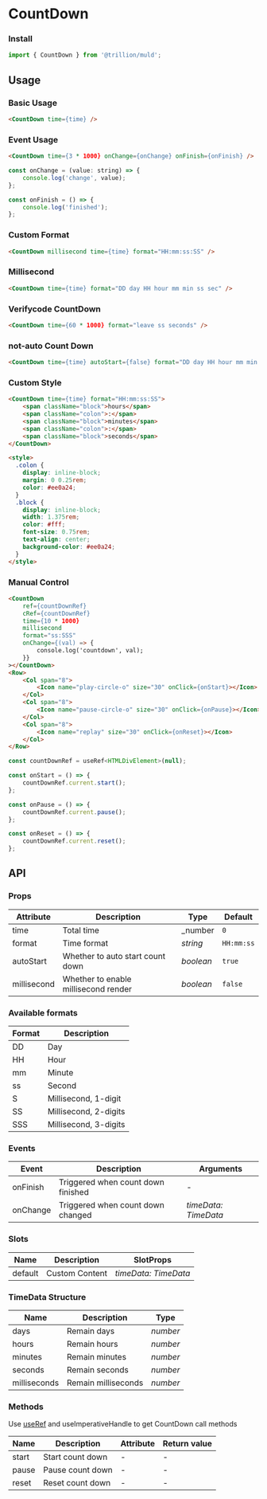 # CountDown

### Install

```js
import { CountDown } from '@trillion/muld';
```

## Usage

### Basic Usage

```html
<CountDown time={time} />
```

### Event Usage

```html
<CountDown time={3 * 1000} onChange={onChange} onFinish={onFinish} />
```

```js
const onChange = (value: string) => {
    console.log('change', value);
};

const onFinish = () => {
    console.log('finished');
};
```

### Custom Format

```html
<CountDown millisecond time={time} format="HH:mm:ss:SS" />
```

### Millisecond

```html
<CountDown time={time} format="DD day HH hour mm min ss sec" />
```

### Verifycode CountDown

```html
<CountDown time={60 * 1000} format="leave ss seconds" />
```

### not-auto Count Down

```html
<CountDown time={time} autoStart={false} format="DD day HH hour mm min ss sec" />
```

### Custom Style

```html
<CountDown time={time} format="HH:mm:ss:SS">
    <span className="block">hours</span>
    <span className="colon">:</span>
    <span className="block">minutes</span>
    <span className="colon">:</span>
    <span className="block">seconds</span>
</CountDown>

<style>
  .colon {
    display: inline-block;
    margin: 0 0.25rem;
    color: #ee0a24;
  }
  .block {
    display: inline-block;
    width: 1.375rem;
    color: #fff;
    font-size: 0.75rem;
    text-align: center;
    background-color: #ee0a24;
  }
</style>
```

### Manual Control

```html
<CountDown
    ref={countDownRef}
    cRef={countDownRef}
    time={10 * 1000}
    millisecond
    format="ss:SSS"
    onChange={(val) => {
        console.log('countdown', val);
    }}
></CountDown>
<Row>
    <Col span="8">
        <Icon name="play-circle-o" size="30" onClick={onStart}></Icon>
    </Col>
    <Col span="8">
        <Icon name="pause-circle-o" size="30" onClick={onPause}></Icon>
    </Col>
    <Col span="8">
        <Icon name="replay" size="30" onClick={onReset}></Icon>
    </Col>
</Row>
```

```js
const countDownRef = useRef<HTMLDivElement>(null);

const onStart = () => {
    countDownRef.current.start();
};

const onPause = () => {
    countDownRef.current.pause();
};

const onReset = () => {
    countDownRef.current.reset();
};
```

## API

### Props

| Attribute | Description | Type | Default |
| --- | --- | --- | --- |
| time | Total time | _number | `0` |
| format | Time format | _string_ | `HH:mm:ss` |
| autoStart | Whether to auto start count down | _boolean_ | `true` |
| millisecond | Whether to enable millisecond render | _boolean_ | `false` |

### Available formats

| Format | Description           |
| ------ | --------------------- |
| DD     | Day                   |
| HH     | Hour                  |
| mm     | Minute                |
| ss     | Second                |
| S      | Millisecond, 1-digit  |
| SS     | Millisecond, 2-digits |
| SSS    | Millisecond, 3-digits |

### Events

| Event           | Description                        | Arguments            |
| --------------- | ---------------------------------- | -------------------- |
| onFinish          | Triggered when count down finished | -                    |
| onChange          | Triggered when count down changed  | _timeData: TimeData_ |

### Slots

| Name    | Description    | SlotProps            |
| ------- | -------------- | -------------------- |
| default | Custom Content | _timeData: TimeData_ |

### TimeData Structure

| Name         | Description         | Type     |
| ------------ | ------------------- | -------- |
| days         | Remain days         | _number_ |
| hours        | Remain hours        | _number_ |
| minutes      | Remain minutes      | _number_ |
| seconds      | Remain seconds      | _number_ |
| milliseconds | Remain milliseconds | _number_ |

### Methods

Use [useRef](https://reactjs.org/docs/hooks-reference.html#useref) and useImperativeHandle to get CountDown call methods

| Name  | Description      | Attribute | Return value |
| ----- | ---------------- | --------- | ------------ |
| start | Start count down | -         | -            |
| pause | Pause count down | -         | -            |
| reset | Reset count down | -         | -            |
